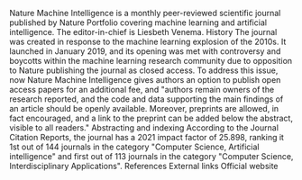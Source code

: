 Nature Machine Intelligence is a monthly peer-reviewed scientific
journal published by Nature Portfolio covering machine learning and
artificial intelligence. The editor-in-chief is Liesbeth Venema. History
The journal was created in response to the machine learning explosion of
the 2010s. It launched in January 2019, and its opening was met with
controversy and boycotts within the machine learning research community
due to opposition to Nature publishing the journal as closed access. To
address this issue, now Nature Machine Intelligence gives authors an
option to publish open access papers for an additional fee, and
\"authors remain owners of the research reported, and the code and data
supporting the main findings of an article should be openly available.
Moreover, preprints are allowed, in fact encouraged, and a link to the
preprint can be added below the abstract, visible to all readers.\"
Abstracting and indexing According to the Journal Citation Reports, the
journal has a 2021 impact factor of 25.898, ranking it 1st out of 144
journals in the category \"Computer Science, Artificial intelligence\"
and first out of 113 journals in the category \"Computer Science,
Interdisciplinary Applications\". References External links Official
website
